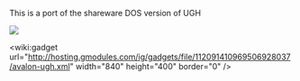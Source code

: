 This is a port of the shareware DOS version of UGH

[![](http://avalonugh.googlecode.com/svn/trunk/AvalonUgh/AvalonUgh.Promotion/Preloader.png)](http://nonoba.com/zproxy/avalon-ugh)

&lt;wiki:gadget url="http://hosting.gmodules.com/ig/gadgets/file/112091410969506928037/avalon-ugh.xml" width="840" height="400" border="0" /&gt;